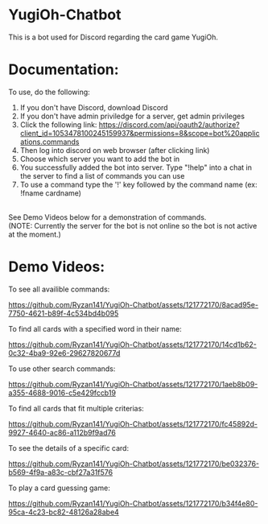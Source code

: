 # YugiOh-Chatbot
This is a bot used for Discord regarding the card game YugiOh.
# Documentation:
To use, do the following:
1. If you don't have Discord, download Discord
2. If you don't have admin priviledge for a server, get admin privileges
3. Click the following link: https://discord.com/api/oauth2/authorize?client_id=1053478100245159937&permissions=8&scope=bot%20applications.commands
4. Then log into discord on web browser (after clicking link)
5. Choose which server you want to add the bot in
6. You successfully added the bot into server. Type "!help" into a chat in the server to find a list of commands you can use
7. To use a command type the '!' key followed by the command name (ex: !fname cardname)
<br />
See Demo Videos below for a demonstration of commands.
<br />
(NOTE: Currently the server for the bot is not online so the bot is not active at the moment.)

# Demo Videos:
To see all availible commands:

https://github.com/Ryzan141/YugiOh-Chatbot/assets/121772170/8acad95e-7750-4621-b89f-4c534bd4b095


To find all cards with a specified word in their name:

https://github.com/Ryzan141/YugiOh-Chatbot/assets/121772170/14cd1b62-0c32-4ba9-92e6-29627820677d


To use other search commands:

https://github.com/Ryzan141/YugiOh-Chatbot/assets/121772170/1aeb8b09-a355-4688-9016-c5e429fccb19

To find all cards that fit multiple criterias:

https://github.com/Ryzan141/YugiOh-Chatbot/assets/121772170/fc45892d-9927-4640-ac86-a112b9f9ad76


To see the details of a specific card:

https://github.com/Ryzan141/YugiOh-Chatbot/assets/121772170/be032376-b569-4f9a-a83c-cbf27a31f576


To play a card guessing game:


https://github.com/Ryzan141/YugiOh-Chatbot/assets/121772170/b34f4e80-95ca-4c23-bc82-48126a28abe4



